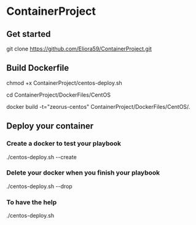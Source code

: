 # ContainerProject

## Get started

git clone https://github.com/Eliora59/ContainerProject.git

## Build Dockerfile

chmod +x ContainerProject/centos-deploy.sh

cd ContainerProject/DockerFiles/CentOS

docker build -t="zeorus-centos" ContainerProject/DockerFiles/CentOS/.

## Deploy your container

### Create a docker to test your playbook

./centos-deploy.sh --create

### Delete your docker when you finish your playbook

./centos-deploy.sh --drop

### To have the help

./centos-deploy.sh
